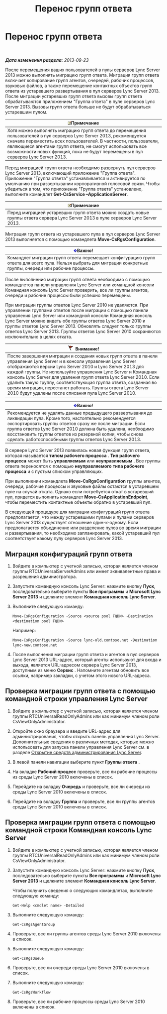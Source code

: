 ﻿---
title: Перенос групп ответа
TOCTitle: Перенос групп ответа
ms:assetid: 43741ae7-c871-4573-b660-f2f5febc0856
ms:mtpsurl: https://technet.microsoft.com/ru-ru/library/JJ204854(v=OCS.15)
ms:contentKeyID: 49309598
ms.date: 05/19/2016
mtps_version: v=OCS.15
ms.translationtype: HT
---

# Перенос групп ответа

 

_**Дата изменения раздела:** 2013-09-23_

После перемещения ваших пользователей в пулы серверов Lync Server 2013 можно выполнять миграцию групп ответа. Миграция групп ответа включает копирование групп агентов, очередей, рабочих процессов, звуковых файлов, а также перемещение контактных объектов групп ответа из устаревшего развертывания в пул серверов Lync Server 2013. После миграции устаревших групп ответа вызовы групп ответа обрабатываются приложением "Группа ответа" в пуле серверов Lync Server 2013. Вызовы групп ответа больше не будут обрабатываться устаревшим пулом.

<table>
<thead>
<tr class="header">
<th><img src="images/Gg398412.note(OCS.15).gif" title="note" alt="note" />Примечание</th>
</tr>
</thead>
<tbody>
<tr class="odd">
<td>Хотя можно выполнять миграцию групп ответа до перемещения пользователей в пул серверов Lync Server 2013, рекомендуется сначала переместить всех пользователей. В частности, пользователи, являющиеся агентами групп ответа, не смогут использовать все возможности новых функций, пока не будут перемещены в пул серверов Lync Server 2013.</td>
</tr>
</tbody>
</table>


Перед миграцией групп ответа необходимо развернуть пул серверов Lync Server 2013, включающий приложение "Группа ответа". Приложение "Группа ответа" устанавливается и активируется по умолчанию при развертывании корпоративной голосовой связи. Чтобы убедиться в том, что приложение "Группа ответа" установлено, выполните командлет **Get-CsService –ApplicationServer**.

<table>
<thead>
<tr class="header">
<th><img src="images/Gg398412.note(OCS.15).gif" title="note" alt="note" />Примечание</th>
</tr>
</thead>
<tbody>
<tr class="odd">
<td>Перед миграцией устаревших групп ответа можно создать новые группы ответа сервера Lync Server 2013 в пуле серверов Lync Server 2013.</td>
</tr>
</tbody>
</table>


Миграция групп ответа из устаревшего пула в пул серверов Lync Server 2013 выполняется с помощью командлета **Move-CsRgsConfiguration**.

<table>
<thead>
<tr class="header">
<th><img src="images/JJ618369.important(OCS.15).gif" title="important" alt="important" />Важно!</th>
</tr>
</thead>
<tbody>
<tr class="odd">
<td>Командлет миграции групп ответа перемещает конфигурацию групп ответа для всего пула. Нельзя выбрать для миграции конкретные группы, очереди или рабочие процессы.</td>
</tr>
</tbody>
</table>


После выполнения миграции групп ответа необходимо с помощью командлетов панели управления Lync Server или командной консоли Командная консоль Lync Server проверить, все ли группы агентов, очереди и рабочие процессы были успешно перемещены.

При миграции группы ответов Lync Server 2010 не удаляются. При управлении группами ответов после миграции с помощью панели управления Lync Server или командной консоли Командная консоль Lync Server можно видеть обе группы ответов Lync Server 2010 и группы ответов Lync Server 2013. Обновлять следует только группы ответов Lync Server 2013. Группы ответов Lync Server 2010 сохраняются исключительно в целях отката.

<table>
<thead>
<tr class="header">
<th><img src="images/JJ205186.Caution(OCS.15).gif" title="Caution" alt="Caution" />Внимание!</th>
</tr>
</thead>
<tbody>
<tr class="odd">
<td>После завершения миграции и создания новых групп ответа в панели управления Lync Server и в консоли управления Lync Server отображаются версии Lync Server 2010 и Lync Server 2013 для каждой группы. Не используйте управления Lync Server и Командная консоль Lync Server для удаления групп ответа Lync Server 2010. Если удалить такую группу, соответствующая группа ответа, созданная во время миграции, перестанет работать. Группы ответа Lync Server 2010 будут удалены после списания пула Lync Server 2010.</td>
</tr>
</tbody>
</table>


<table>
<thead>
<tr class="header">
<th><img src="images/JJ618369.important(OCS.15).gif" title="important" alt="important" />Важно!</th>
</tr>
</thead>
<tbody>
<tr class="odd">
<td>Рекомендуется не удалять данные предыдущего развертывания до ликвидации пула. Кроме того, настоятельно рекомендуется экспортировать группы ответов сразу же после миграции. Если группа ответов Lync Server 2010 должна быть удалена, необходимо восстановить группы ответов из резервной копии, чтобы снова сделать работоспособными группы ответов Lync Server 2013.</td>
</tr>
</tbody>
</table>


В сервере Lync Server 2013 появилась новая функция групп ответа, которая называется **типом рабочего процесса** . **Тип рабочего процесса** может быть **управляемым** или **неуправляемым** . Все группы ответа переносятся с помощью **неуправляемого** **типа рабочего процесса** и с пустым списком управляющих.

При выполнении командлета **Move-CsRgsConfiguration** группы агентов, очереди, рабочие процессы и звуковые файлы остаются в устаревшем пуле на случай отката. Однако если потребуется откат в устаревший пул, придется выполнить командлет **Move-CsApplicationEndpoint**, чтобы переместить контактные объекты обратно в устаревший пул.

В следующей процедуре для миграции конфигураций групп ответа предполагается, что между устаревшими пулами и пулами серверов Lync Server 2013 существует отношение один-к-одному. Если предполагается объединение или разделение пулов во время миграции и развертывания, то необходимо запланировать, какой устаревший пул соответствует какому пулу серверов Lync Server 2013.

## Миграция конфигураций групп ответа

1.  Войдите в компьютер с учетной записью, которая является членом группы RTCUniversalServerAdmins или имеет эквивалентные права и разрешения администратора.

2.  Запустите командную консоль Lync Server: нажмите кнопку **Пуск**, последовательно выберите пункты **Все программы** и **Microsoft Lync Server 2013** и щелкните элемент **Командная консоль Lync Server**.

3.  Выполните следующую команду:
    
        Move-CsRgsConfiguration -Source <source pool FQDN> -Destination <destination pool FQDN>
    
    Например:
    
        Move-CsRgsConfiguration -Source lync-old.contoso.net -Destination lync-new.contoso.net

4.  После выполнения миграции групп ответа и агентов в пул серверов Lync Server 2013 URL-адрес, который агенты используют для входа и выхода, является URL-адресом сервера Lync Server 2013, доступным из меню **Сервис** . Напомните агентам обновить все ссылки, например закладки, с учетом этого нового URL-адреса.

## Проверка миграции групп ответа с помощью командной строки управления Lync Server

1.  Войдите в компьютер с учетной записью, которая является членом группы RTCUniversalReadOnlyAdmins или как минимум членом роли CsViewOnlyAdministrator.

2.  Откройте окно браузера и введите URL-адрес для администрирования, чтобы открыть панель управления Lync Server. Дополнительные сведения о различных методах, которые можно использовать для запуска панели управления Lync Server см. в разделе [Открытие средств администрирования Lync Server](lync-server-2013-open-lync-server-administrative-tools.md).

3.  В левой панели навигации выберите пункт **Группы ответа** .

4.  На вкладке **Рабочий процесс** проверьте, все ли рабочие процессы из среды Lync Server 2010 включены в список.

5.  Перейдите на вкладку **Очередь** и проверьте, все ли очереди из среды Lync Server 2010 включены в список.

6.  Перейдите на вкладку **Группа** и проверьте, все ли группы агентов среды Lync Server 2010 включены в список.

## Проверка миграции групп ответа с помощью командной строки Командная консоль Lync Server

1.  Войдите в компьютер с учетной записью, которая является членом группы RTCUniversalReadOnlyAdmins или как минимум членом роли CsViewOnlyAdministrator.

2.  Запустите командную консоль Lync Server: нажмите кнопку **Пуск**, последовательно выберите пункты **Все программы** и **Microsoft Lync Server 2013** и щелкните элемент **Командная консоль Lync Server**.
    
    Чтобы получить сведения о следующих командлетах, выполните следующую команду:
    
        Get-Help <cmdlet name> -Detailed

3.  Выполните следующую команду:
    
        Get-CsRgsAgentGroup

4.  Проверьте, все ли группы агентов среды Lync Server 2010 включены в список.

5.  Выполните следующую команду:
    
        Get-CsRgsQueue

6.  Проверьте, все ли очереди среды Lync Server 2010 включены в список.

7.  Выполните следующую команду:
    
        Get-CsRgsWorkflow

8.  Проверьте, все ли рабочие процессы среды Lync Server 2010 включены в список.

